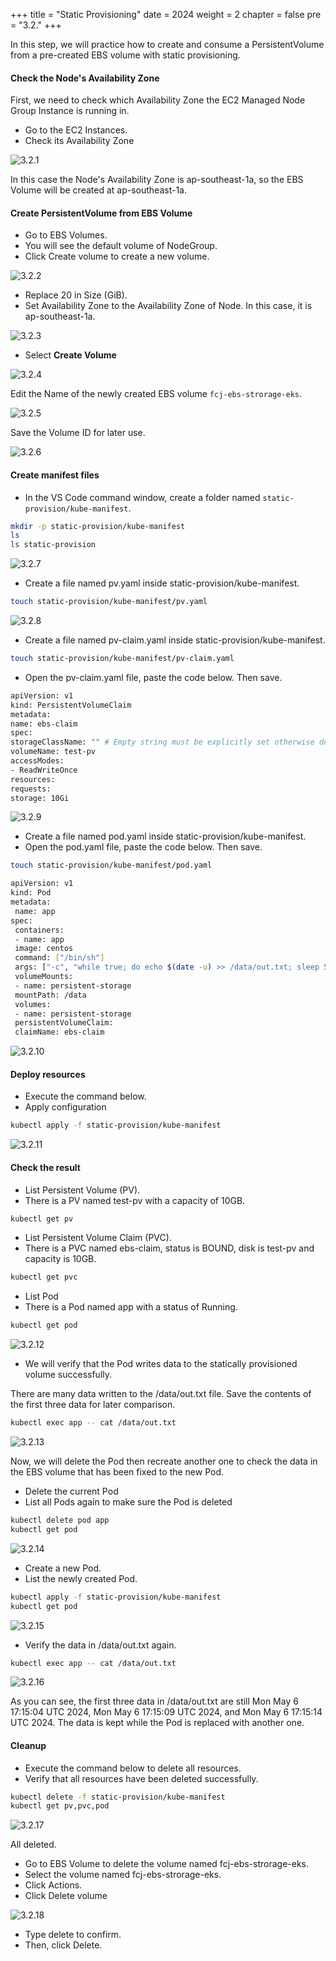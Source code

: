 +++
title = "Static Provisioning"
date = 2024
weight = 2
chapter = false
pre = "3.2."
+++

In this step, we will practice how to create and consume a PersistentVolume from a pre-created EBS volume with static provisioning.

#### Check the Node's Availability Zone

First, we need to check which Availability Zone the EC2 Managed Node Group Instance is running in.

- Go to the EC2 Instances.
- Check its Availability Zone

![3.2.1](/images/3-ebs/3.2.1.png)

In this case the Node's Availability Zone is ap-southeast-1a, so the EBS Volume will be created at ap-southeast-1a.

#### Create PersistentVolume from EBS Volume

- Go to EBS Volumes.
- You will see the default volume of NodeGroup.
- Click Create volume to create a new volume.

![3.2.2](/images/3-ebs/3.2.2.png)

- Replace 20 in Size (GiB).
- Set Availability Zone to the Availability Zone of Node. In this case, it is ap-southeast-1a.

![3.2.3](/images/3-ebs/3.2.3.png)

- Select **Create Volume**

![3.2.4](/images/3-ebs/3.2.4.png)

Edit the Name of the newly created EBS volume `fcj-ebs-strorage-eks`.

![3.2.5](/images/3-ebs/3.2.5.png)

Save the Volume ID for later use.

![3.2.6](/images/3-ebs/3.2.6.png)

#### Create manifest files

- In the VS Code command window, create a folder named `static-provision/kube-manifest`.

```bash
mkdir -p static-provision/kube-manifest
ls
ls static-provision
```

![3.2.7](/images/3-ebs/3.2.7.png)

- Create a file named pv.yaml inside static-provision/kube-manifest.

```bash
touch static-provision/kube-manifest/pv.yaml
```

![3.2.8](/images/3-ebs/3.2.8.png)

- Create a file named pv-claim.yaml inside static-provision/kube-manifest.

```bash
touch static-provision/kube-manifest/pv-claim.yaml
```

- Open the pv-claim.yaml file, paste the code below. Then save.

```bash
apiVersion: v1
kind: PersistentVolumeClaim
metadata:
name: ebs-claim
spec:
storageClassName: "" # Empty string must be explicitly set otherwise default StorageClass will be set
volumeName: test-pv
accessModes:
- ReadWriteOnce
resources:
requests:
storage: 10Gi
```

![3.2.9](/images/3-ebs/3.2.9.png)

- Create a file named pod.yaml inside static-provision/kube-manifest.
- Open the pod.yaml file, paste the code below. Then save.

```bash
touch static-provision/kube-manifest/pod.yaml
```

```bash
apiVersion: v1
kind: Pod
metadata:
 name: app
spec:
 containers:
 - name: app
 image: centos
 command: ["/bin/sh"]
 args: ["-c", "while true; do echo $(date -u) >> /data/out.txt; sleep 5; done"]
 volumeMounts:
 - name: persistent-storage
 mountPath: /data
 volumes:
 - name: persistent-storage
 persistentVolumeClaim:
 claimName: ebs-claim
```

![3.2.10](/images/3-ebs/3.2.10.png)

#### Deploy resources

- Execute the command below.
- Apply configuration

```bash
kubectl apply -f static-provision/kube-manifest
```

![3.2.11](/images/3-ebs/3.2.11.png)

#### Check the result

- List Persistent Volume (PV).
- There is a PV named test-pv with a capacity of 10GB.

```bash
kubectl get pv
```

- List Persistent Volume Claim (PVC).
- There is a PVC named ebs-claim, status is BOUND, disk is test-pv and capacity is 10GB.

```bash
kubectl get pvc
```

- List Pod
- There is a Pod named app with a status of Running.

```bash
kubectl get pod
```

![3.2.12](/images/3-ebs/3.2.12.png)

- We will verify that the Pod writes data to the statically provisioned volume successfully.

There are many data written to the /data/out.txt file. Save the contents of the first three data for later comparison.

```bash
kubectl exec app -- cat /data/out.txt
```

![3.2.13](/images/3-ebs/3.2.13.png)

Now, we will delete the Pod then recreate another one to check the data in the EBS volume that has been fixed to the new Pod.

- Delete the current Pod
- List all Pods again to make sure the Pod is deleted

```bash
kubectl delete pod app
kubectl get pod
```

![3.2.14](/images/3-ebs/3.2.14.png)

- Create a new Pod.
- List the newly created Pod.

```bash
kubectl apply -f static-provision/kube-manifest
kubectl get pod
```

![3.2.15](/images/3-ebs/3.2.15.png)

- Verify the data in /data/out.txt again.

```bash
kubectl exec app -- cat /data/out.txt
```

![3.2.16](/images/3-ebs/3.2.16.png)

As you can see, the first three data in /data/out.txt are still Mon May 6 17:15:04 UTC 2024, Mon May 6 17:15:09 UTC 2024, and Mon May 6 17:15:14 UTC 2024. The data is kept while the Pod is replaced with another one.

#### Cleanup

- Execute the command below to delete all resources.
- Verify that all resources have been deleted successfully.

```bash
kubectl delete -f static-provision/kube-manifest
kubectl get pv,pvc,pod
```

![3.2.17](/images/3-ebs/3.2.17.png)

All deleted.

- Go to EBS Volume to delete the volume named fcj-ebs-strorage-eks.
- Select the volume named fcj-ebs-strorage-eks.
- Click Actions.
- Click Delete volume

![3.2.18](/images/3-ebs/3.2.18.png)

- Type delete to confirm.
- Then, click Delete.
